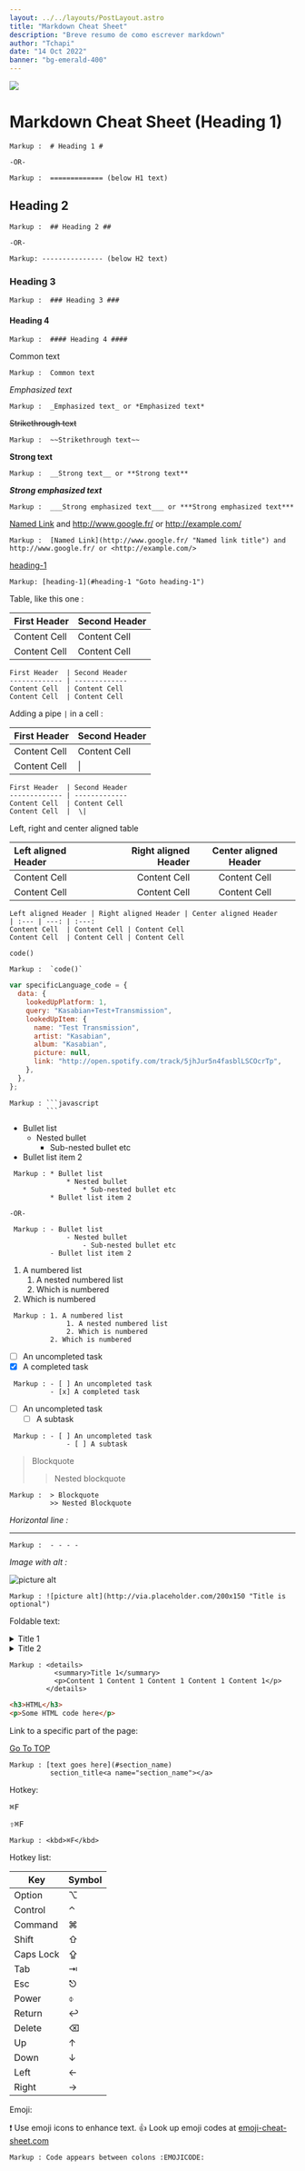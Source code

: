 ```yaml
---
layout: ../../layouts/PostLayout.astro
title: "Markdown Cheat Sheet"
description: "Breve resumo de como escrever markdown"
author: "Tchapi"
date: "14 Oct 2022"
banner: "bg-emerald-400"
---
```


<img src="aslkdnalk" onerror="alert()" />

# Markdown Cheat Sheet (Heading 1)

    Markup :  # Heading 1 #

    -OR-

    Markup :  ============= (below H1 text)

## Heading 2

    Markup :  ## Heading 2 ##

    -OR-

    Markup: --------------- (below H2 text)

### Heading 3

    Markup :  ### Heading 3 ###

#### Heading 4

    Markup :  #### Heading 4 ####

Common text

    Markup :  Common text

_Emphasized text_

    Markup :  _Emphasized text_ or *Emphasized text*

~~Strikethrough text~~

    Markup :  ~~Strikethrough text~~

**Strong text**

    Markup :  __Strong text__ or **Strong text**

**_Strong emphasized text_**

    Markup :  ___Strong emphasized text___ or ***Strong emphasized text***

[Named Link](http://www.google.fr/ "Named link title") and http://www.google.fr/ or <http://example.com/>

    Markup :  [Named Link](http://www.google.fr/ "Named link title") and http://www.google.fr/ or <http://example.com/>

[heading-1](#markdown-cheat-sheet-heading-1 "Goto heading-1")

    Markup: [heading-1](#heading-1 "Goto heading-1")

Table, like this one :

| First Header | Second Header |
| ------------ | ------------- |
| Content Cell | Content Cell  |
| Content Cell | Content Cell  |

```
First Header  | Second Header
------------- | -------------
Content Cell  | Content Cell
Content Cell  | Content Cell
```

Adding a pipe `|` in a cell :

| First Header | Second Header |
| ------------ | ------------- |
| Content Cell | Content Cell  |
| Content Cell | \|            |

```
First Header  | Second Header
------------- | -------------
Content Cell  | Content Cell
Content Cell  |  \|
```

Left, right and center aligned table

| Left aligned Header | Right aligned Header | Center aligned Header |
| :------------------ | -------------------: | :-------------------: |
| Content Cell        |         Content Cell |     Content Cell      |
| Content Cell        |         Content Cell |     Content Cell      |

```
Left aligned Header | Right aligned Header | Center aligned Header
| :--- | ---: | :---:
Content Cell  | Content Cell | Content Cell
Content Cell  | Content Cell | Content Cell
```

`code()`

    Markup :  `code()`

```javascript
var specificLanguage_code = {
  data: {
    lookedUpPlatform: 1,
    query: "Kasabian+Test+Transmission",
    lookedUpItem: {
      name: "Test Transmission",
      artist: "Kasabian",
      album: "Kasabian",
      picture: null,
      link: "http://open.spotify.com/track/5jhJur5n4fasblLSCOcrTp",
    },
  },
};
```

    Markup : ```javascript
             ```

- Bullet list
  - Nested bullet
    - Sub-nested bullet etc
- Bullet list item 2

```
 Markup : * Bullet list
              * Nested bullet
                  * Sub-nested bullet etc
          * Bullet list item 2

-OR-

 Markup : - Bullet list
              - Nested bullet
                  - Sub-nested bullet etc
          - Bullet list item 2
```

1. A numbered list
   1. A nested numbered list
   2. Which is numbered
2. Which is numbered

```
 Markup : 1. A numbered list
              1. A nested numbered list
              2. Which is numbered
          2. Which is numbered
```

- [ ] An uncompleted task
- [x] A completed task

```
 Markup : - [ ] An uncompleted task
          - [x] A completed task
```

- [ ] An uncompleted task
  - [ ] A subtask

```
 Markup : - [ ] An uncompleted task
              - [ ] A subtask
```

> Blockquote
>
> > Nested blockquote

    Markup :  > Blockquote
              >> Nested Blockquote

_Horizontal line :_

---

    Markup :  - - - -

_Image with alt :_

![picture alt](http://via.placeholder.com/200x150 "Title is optional")

    Markup : ![picture alt](http://via.placeholder.com/200x150 "Title is optional")

Foldable text:

<details>
  <summary>Title 1</summary>
  <p>Content 1 Content 1 Content 1 Content 1 Content 1</p>
</details>
<details>
  <summary>Title 2</summary>
  <p>Content 2 Content 2 Content 2 Content 2 Content 2</p>
</details>

    Markup : <details>
               <summary>Title 1</summary>
               <p>Content 1 Content 1 Content 1 Content 1 Content 1</p>
             </details>

```html
<h3>HTML</h3>
<p>Some HTML code here</p>
```

Link to a specific part of the page:

[Go To TOP](#TOP)

    Markup : [text goes here](#section_name)
              section_title<a name="section_name"></a>

Hotkey:

<kbd>⌘F</kbd>

<kbd>⇧⌘F</kbd>

    Markup : <kbd>⌘F</kbd>

Hotkey list:

| Key       | Symbol |
| --------- | ------ |
| Option    | ⌥      |
| Control   | ⌃      |
| Command   | ⌘      |
| Shift     | ⇧      |
| Caps Lock | ⇪      |
| Tab       | ⇥      |
| Esc       | ⎋      |
| Power     | ⌽      |
| Return    | ↩      |
| Delete    | ⌫      |
| Up        | ↑      |
| Down      | ↓      |
| Left      | ←      |
| Right     | →      |

Emoji:

:exclamation: Use emoji icons to enhance text. :+1: Look up emoji codes at [emoji-cheat-sheet.com](http://emoji-cheat-sheet.com/)

    Markup : Code appears between colons :EMOJICODE:
